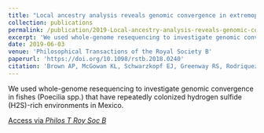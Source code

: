 ```yaml
---
title: "Local ancestry analysis reveals genomic convergence in extremophile fishes"
collection: publications
permalink: /publication/2019-Local-ancestry-analysis-reveals-genomic-convergence-in-extremophile-fishes
excerpt: 'We used whole-genome resequencing to investigate genomic convergence in fishes (Poecilia spp.) that have repeatedly colonized hydrogen sulfide (H2S)-rich environments in Mexico.'
date: 2019-06-03
venue: 'Philosophical Transactions of the Royal Society B'
paperurl: 'https://doi.org/10.1098/rstb.2018.0240'
citation: 'Brown AP, McGowan KL, Schwarzkopf EJ, Greenway RS, Rodriquez LA, Tobler M, Kelley JL. (2019) &quot;Local ancestry analysis reveals genomic convergence in extremophile fishes.&quot; <i>Philosophical Transactions of the Royal Society B</i>. 374(1777).'
---
```

We used whole-genome resequencing to investigate genomic convergence in fishes (Poecilia spp.) that have repeatedly colonized hydrogen sulfide (H2S)-rich environments in Mexico.

[Access via <i>Philos T Roy Soc B</i>](https://royalsocietypublishing.org/doi/10.1098/rstb.2018.0240)
